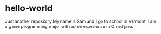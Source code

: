 # hello-world
Just another repository
My name is Sam and I go to school in Vermont. I am a game programming major with some experience in C and java.
